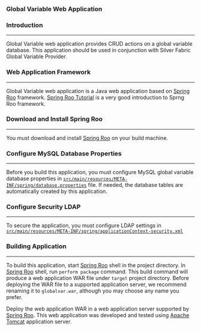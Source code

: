 ### Global Variable Web Application

### Introduction
-----------------------
Global Variable web application provides CRUD actions on a global variable
database. This application should be used in conjunction with Silver Fabric Global Variable Provider.

### Web Application Framework
-------------------------------------------
Global Variable web application is a Java web application based on [Spring Roo] framework. [Spring Roo Tutorial] is a very good
introduction to Sprng Roo framework.

###  Download and Install Spring Roo
------------------------------------------------
You must download and install  [Spring Roo] on your build machine.

### Configure MySQL Database Properties
-------------------------------------------------------
Before you build this application, you must configure  MySQL global variable database properties in [`src/main/resources/META-INF/spring/database.properties`](src/main/resources/META-INF/spring/database.properties) file.
If needed, the database tables are automatically created by this application. 

### Configure Security LDAP
----------------------------------------
To secure the application, you must configure LDAP settings in [`src/main/resources/META-INF/spring/applicationContext-security.xml`](src/main/resources/META-INF/spring/applicationContext-security.xml`)

### Building Application
------------------------------

To build this application, start [Spring Roo] shell in the project directory. In [Spring Roo] shell, run
`perform package` command. This build command will produce a web application WAR file under `target`
project directory. Before deploying the WAR file to a supported application server, we recommend renaming it to
`globalvar.war`, although you may choose any name you prefer. 

Deploy the web application WAR in a web application server supported by [Spring Roo]. 
This web application was developed and tested using [Apache Tomcat] application server.

[Spring Roo]:<http://projects.spring.io/spring-roo/>
[Spring Roo Tutorial]:<http://docs.spring.io/spring-roo/reference/html/beginning.html>
[Apache Tomcat]:<http://tomcat.apache.org/>